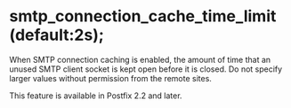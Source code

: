 # smtp_connection_cache_time_limit (default:2s); 

 When SMTP connection caching is enabled, the amount of time that
an unused SMTP client socket is kept open before it is closed.  Do
not specify larger values without permission from the remote sites.


 This feature is available in Postfix 2.2 and later. 


